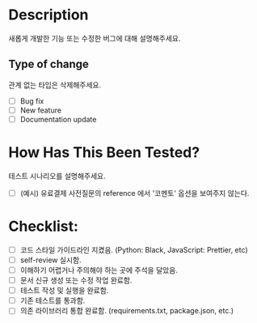 # Description

새롭게 개발한 기능 또는 수정한 버그에 대해 설명해주세요.

## Type of change

관계 없는 타입은 삭제해주세요.

- [ ] Bug fix
- [ ] New feature
- [ ] Documentation update

# How Has This Been Tested?

테스트 시나리오를 설명해주세요.

- [ ] (예시) 유료결제 사전질문의 reference 에서 '코멘토' 옵션을 보여주지 않는다.

# Checklist:

- [ ] 코드 스타일 가이드라인 지켰음. (Python: Black, JavaScript: Prettier, etc)
- [ ] self-review 실시함.
- [ ] 이해하기 어렵거나 주의해야 하는 곳에 주석을 달았음.
- [ ] 문서 신규 생성 또는 수정 작업 완료함.
- [ ] 테스트 작성 및 실행을 완료함.
- [ ] 기존 테스트를 통과함.
- [ ] 의존 라이브러리 통합 완료함. (requirements.txt, package.json, etc.)
